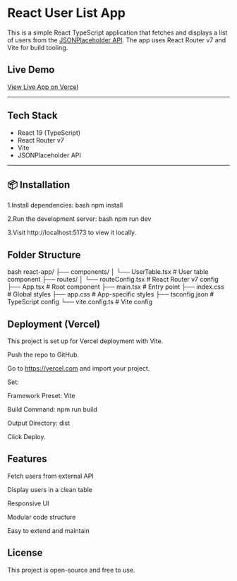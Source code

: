 # React User List App 
This is a simple React TypeScript application that fetches and displays a list of users from the [JSONPlaceholder API](https://jsonplaceholder.typicode.com/users). The app uses React Router v7 and Vite for build tooling.

## Live Demo

[View Live App on Vercel](https://react-app-liart-delta.vercel.app)

---

## Tech Stack

- React 19 (TypeScript)
- React Router v7
- Vite
- JSONPlaceholder API
---

## 📦 Installation

1.Install dependencies:
bash
npm install

2.Run the development server:
bash
npm run dev

3.Visit http://localhost:5173 to view it locally.

## Folder Structure
bash
react-app/
├── components/
│   └── UserTable.tsx       # User table component
├── routes/
│   └── routeConfig.tsx     # React Router v7 config
├── App.tsx                 # Root component
├── main.tsx                # Entry point
├── index.css               # Global styles
├── app.css                 # App-specific styles
├── tsconfig.json           # TypeScript config
└── vite.config.ts          # Vite config

## Deployment (Vercel)
This project is set up for Vercel deployment with Vite.

Push the repo to GitHub.

Go to https://vercel.com and import your project.

Set:

Framework Preset: Vite

Build Command: npm run build

Output Directory: dist

Click Deploy.

## Features
Fetch users from external API

Display users in a clean table

Responsive UI

Modular code structure

Easy to extend and maintain



## License
This project is open-source and free to use.
